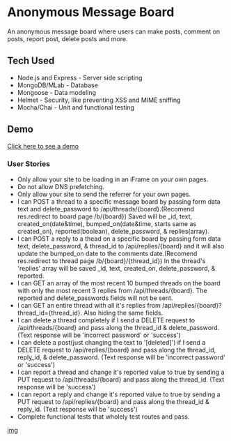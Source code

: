 # Anonymous Message Board
An anonymous message board where users can make posts, comment on posts, report post, delete posts and more.

## Tech Used
- Node.js and Express - Server side scripting
- MongoDB/MLab - Database
- Mongoose - Data modeling
- Helmet - Security, like preventing XSS and MIME sniffing
- Mocha/Chai - Unit and functional testing

## Demo
[Click here to see a demo](https://tricky-party.glitch.me/)

### User Stories
- Only allow your site to be loading in an iFrame on your own pages.
- Do not allow DNS prefetching.
- Only allow your site to send the referrer for your own pages.
- I can POST a thread to a specific message board by passing form data text and delete_password to /api/threads/{board}.(Recomend res.redirect to board page /b/{board}) Saved will be _id, text, created_on(date&time), bumped_on(date&time, starts same as created_on), reported(boolean), delete_password, & replies(array).
- I can POST a reply to a thead on a specific board by passing form data text, delete_password, & thread_id to /api/replies/{board} and it will also update the bumped_on date to the comments date.(Recomend res.redirect to thread page /b/{board}/{thread_id}) In the thread's 'replies' array will be saved _id, text, created_on, delete_password, & reported.
- I can GET an array of the most recent 10 bumped threads on the board with only the most recent 3 replies from /api/threads/{board}. The reported and delete_passwords fields will not be sent.
- I can GET an entire thread with all it's replies from /api/replies/{board}?thread_id={thread_id}. Also hiding the same fields.
- I can delete a thread completely if I send a DELETE request to /api/threads/{board} and pass along the thread_id & delete_password. (Text response will be 'incorrect password' or 'success')
- I can delete a post(just changing the text to '[deleted]') if I send a DELETE request to /api/replies/{board} and pass along the thread_id, reply_id, & delete_password. (Text response will be 'incorrect password' or 'success')
- I can report a thread and change it's reported value to true by sending a PUT request to /api/threads/{board} and pass along the thread_id. (Text response will be 'success')
- I can report a reply and change it's reported value to true by sending a PUT request to /api/replies/{board} and pass along the thread_id & reply_id. (Text response will be 'success')
- Complete functional tests that wholely test routes and pass.

[img](https://cdn.gomix.com/8f5547a1-a0d6-48f6-aa38-51753a0105f4%2FScreen%20Shot%202017-01-02%20at%201.04.10%20AM.png)
